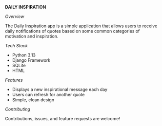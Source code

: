 **DAILY INSPIRATION**

*Overview*

The Daily Inspiration app is a simple application that allows users to receive daily notifications of quotes based on some common categories of motivation and inspiration.





*Tech Stack*

* Python 3.13 
* Django Framework
* SQLite
* HTML



*Features*

* Displays a new inspirational message each day
* Users can refresh for another quote
* Simple, clean design



*Contributing*

Contributions, issues, and feature requests are welcome!



&nbsp;

